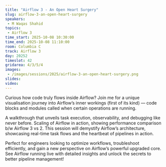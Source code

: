 ```yaml
---
title: "Airflow 3 - An Open Heart Surgery"
slug: airflow-3-an-open-heart-surgery
speakers:
 - M Waqas Shahid
topics:
 - Airflow 3
time_start: 2025-10-08 10:30:00
time_end: 2025-10-08 11:10:00
room: Columbia C
track: Airflow 3
day: 20252
timeslot: 42
gridarea: 4/3/5/4
images:
 - /images/sessions/2025/airflow-3-an-open-heart-surgery.png
slides:
video:
---
```


Curious how code truly flows inside Airflow? Join me for a unique visualisation journey into Airflow’s inner workings (first of its kind) — code blocks and modules called when certain operations are running.

A walkthrough that unveils task execution, observability, and debugging like never before. Scaling of Airflow in action, showing performance comparison b/w Airflow 3 vs 2. This session will demystify Airflow’s architecture, showcasing real-time task flows and the heartbeat of pipelines in action.

Perfect for engineers looking to optimize workflows, troubleshoot efficiently, and gain a new perspective on Airflow’s powerful upgraded core. See Airflow running live with detailed insights and unlock the secrets to better pipeline management!